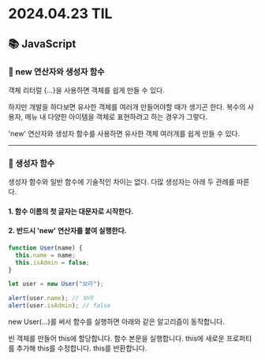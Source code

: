 # 2024.04.23 TIL

## 📚 JavaScript

### 🚨 new 연산자와 생성자 함수

객체 리터럴 {...}을 사용하면 객체를 쉽게 만들 수 있다.

하지만 개발을 하다보면 유사한 객체를 여러개 만들어야할 때가 생기곤 한다. 복수의 사용자, 메뉴 내 다양한 아이템을 객체로 표현하려고 하는 경우가 그렇다.

'new' 연산자와 생성자 함수를 사용하면 유사한 객체 여러개를 쉽게 만들 수 있다.

---

### 🚨 생성자 함수

생성자 함수와 일반 함수에 기술적인 차이는 없다. 다많 생성자는 아래 두 관례를 따른다.

#### 1. 함수 이름의 첫 글자는 대문자로 시작한다.

#### 2. 반드시 'new' 연산자를 붙여 실행한다.

```js
function User(name) {
  this.name = name;
  this.isAdmin = false;
}

let user = new User("보라");

alert(user.name); // 보라
alert(user.isAdmin); // false
```

new User(...)를 써서 함수를 실행하면 아래와 같은 알고리즘이 동작합니다.

빈 객체를 만들어 this에 할당합니다.
함수 본문을 실행합니다. this에 새로운 프로퍼티를 추가해 this를 수정합니다.
this를 반환합니다.
